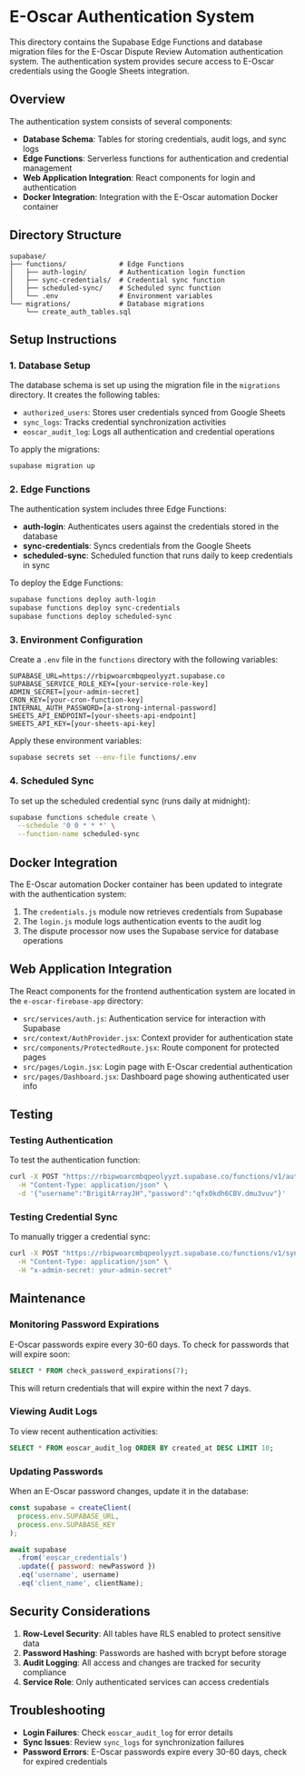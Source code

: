 # E-Oscar Authentication System

This directory contains the Supabase Edge Functions and database migration files for the E-Oscar Dispute Review Automation authentication system. The authentication system provides secure access to E-Oscar credentials using the Google Sheets integration.

## Overview

The authentication system consists of several components:

- **Database Schema**: Tables for storing credentials, audit logs, and sync logs
- **Edge Functions**: Serverless functions for authentication and credential management
- **Web Application Integration**: React components for login and authentication
- **Docker Integration**: Integration with the E-Oscar automation Docker container

## Directory Structure

```
supabase/
├── functions/             # Edge Functions
│   ├── auth-login/        # Authentication login function
│   ├── sync-credentials/  # Credential sync function
│   ├── scheduled-sync/    # Scheduled sync function
│   └── .env               # Environment variables
└── migrations/            # Database migrations
    └── create_auth_tables.sql
```

## Setup Instructions

### 1. Database Setup

The database schema is set up using the migration file in the `migrations` directory. It creates the following tables:

- `authorized_users`: Stores user credentials synced from Google Sheets
- `sync_logs`: Tracks credential synchronization activities
- `eoscar_audit_log`: Logs all authentication and credential operations

To apply the migrations:

```bash
supabase migration up
```

### 2. Edge Functions

The authentication system includes three Edge Functions:

- **auth-login**: Authenticates users against the credentials stored in the database
- **sync-credentials**: Syncs credentials from the Google Sheets
- **scheduled-sync**: Scheduled function that runs daily to keep credentials in sync

To deploy the Edge Functions:

```bash
supabase functions deploy auth-login
supabase functions deploy sync-credentials
supabase functions deploy scheduled-sync
```

### 3. Environment Configuration

Create a `.env` file in the `functions` directory with the following variables:

```
SUPABASE_URL=https://rbipwoarcmbqpeolyyzt.supabase.co
SUPABASE_SERVICE_ROLE_KEY=[your-service-role-key]
ADMIN_SECRET=[your-admin-secret]
CRON_KEY=[your-cron-function-key]
INTERNAL_AUTH_PASSWORD=[a-strong-internal-password]
SHEETS_API_ENDPOINT=[your-sheets-api-endpoint]
SHEETS_API_KEY=[your-sheets-api-key]
```

Apply these environment variables:

```bash
supabase secrets set --env-file functions/.env
```

### 4. Scheduled Sync

To set up the scheduled credential sync (runs daily at midnight):

```bash
supabase functions schedule create \
  --schedule '0 0 * * *' \
  --function-name scheduled-sync
```

## Docker Integration

The E-Oscar automation Docker container has been updated to integrate with the authentication system:

1. The `credentials.js` module now retrieves credentials from Supabase
2. The `login.js` module logs authentication events to the audit log
3. The dispute processor now uses the Supabase service for database operations

## Web Application Integration

The React components for the frontend authentication system are located in the `e-oscar-firebase-app` directory:

- `src/services/auth.js`: Authentication service for interaction with Supabase
- `src/context/AuthProvider.jsx`: Context provider for authentication state
- `src/components/ProtectedRoute.jsx`: Route component for protected pages
- `src/pages/Login.jsx`: Login page with E-Oscar credential authentication
- `src/pages/Dashboard.jsx`: Dashboard page showing authenticated user info

## Testing

### Testing Authentication

To test the authentication function:

```bash
curl -X POST "https://rbipwoarcmbqpeolyyzt.supabase.co/functions/v1/auth-login" \
  -H "Content-Type: application/json" \
  -d '{"username":"BrigitArrayJH","password":"qfx0kdh6CBV.dmu3vuv"}'
```

### Testing Credential Sync

To manually trigger a credential sync:

```bash
curl -X POST "https://rbipwoarcmbqpeolyyzt.supabase.co/functions/v1/sync-credentials" \
  -H "Content-Type: application/json" \
  -H "x-admin-secret: your-admin-secret"
```

## Maintenance

### Monitoring Password Expirations

E-Oscar passwords expire every 30-60 days. To check for passwords that will expire soon:

```sql
SELECT * FROM check_password_expirations(7);
```

This will return credentials that will expire within the next 7 days.

### Viewing Audit Logs

To view recent authentication activities:

```sql
SELECT * FROM eoscar_audit_log ORDER BY created_at DESC LIMIT 10;
```

### Updating Passwords

When an E-Oscar password changes, update it in the database:

```javascript
const supabase = createClient(
  process.env.SUPABASE_URL,
  process.env.SUPABASE_KEY
);

await supabase
  .from('eoscar_credentials')
  .update({ password: newPassword })
  .eq('username', username)
  .eq('client_name', clientName);
```

## Security Considerations

1. **Row-Level Security**: All tables have RLS enabled to protect sensitive data
2. **Password Hashing**: Passwords are hashed with bcrypt before storage
3. **Audit Logging**: All access and changes are tracked for security compliance
4. **Service Role**: Only authenticated services can access credentials

## Troubleshooting

- **Login Failures**: Check `eoscar_audit_log` for error details
- **Sync Issues**: Review `sync_logs` for synchronization failures
- **Password Errors**: E-Oscar passwords expire every 30-60 days, check for expired credentials